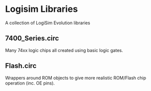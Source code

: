 Logisim Libraries
=================

A collection of LogiSim Evolution libraries

7400_Series.circ
----------------

Many 74xx logic chips all created using basic logic gates.

Flash.circ
----------

Wrappers around ROM objects to give more realistic ROM/Flash chip operation (inc. OE pins).

